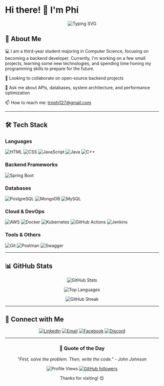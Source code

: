 # Hi there! 👋 I'm Phi

<div align="center">
  
  ![Typing SVG](https://readme-typing-svg.herokuapp.com?font=Fira+Code&pause=1000&color=2E9FFF&center=true&vCenter=true&width=735&lines=Backend+Developer;Always+learning+new+things!)
  
</div>

## 🚀 About Me

💻 I am a third-year student majoring in Computer Science, focusing on becoming a backend developer. Currently, I'm working on a few small projects, learning some new technologies, and spending time honing my programming skills to prepare for the future.

👯 Looking to collaborate on open-source backend projects

💬 Ask me about APIs, databases, system architecture, and performance optimization

📫 How to reach me: trnphi127@gmail.com

---

## 🛠️ Tech Stack

### Languages
![HTML](https://img.shields.io/badge/-HTML-E34F26?style=flat-square&logo=html5&logoColor=white)
![CSS](https://img.shields.io/badge/-CSS-1572B6?style=flat-square&logo=css3&logoColor=white)
![JavaScript](https://img.shields.io/badge/-JavaScript-F7DF1E?style=flat-square&logo=javascript&logoColor=black)
![Java](https://img.shields.io/badge/-Java-007396?style=flat-square&logo=java&logoColor=white)
![C++](https://img.shields.io/badge/-C++-00599C?style=flat-square&logo=cplusplus&logoColor=white)

### Backend Frameworks
![Spring Boot](https://img.shields.io/badge/-Spring%20Boot-6DB33F?style=flat-square&logo=springboot&logoColor=white)

### Databases
![PostgreSQL](https://img.shields.io/badge/-PostgreSQL-336791?style=flat-square&logo=postgresql&logoColor=white)
![MongoDB](https://img.shields.io/badge/-MongoDB-47A248?style=flat-square&logo=mongodb&logoColor=white)
![MySQL](https://img.shields.io/badge/-MySQL-4479A1?style=flat-square&logo=mysql&logoColor=white)

### Cloud & DevOps
![AWS](https://img.shields.io/badge/-AWS-232F3E?style=flat-square&logo=amazon-aws&logoColor=white)
![Docker](https://img.shields.io/badge/-Docker-2496ED?style=flat-square&logo=docker&logoColor=white)
![Kubernetes](https://img.shields.io/badge/-Kubernetes-326CE5?style=flat-square&logo=kubernetes&logoColor=white)
![GitHub Actions](https://img.shields.io/badge/-GitHub%20Actions-2088FF?style=flat-square&logo=github-actions&logoColor=white)
![Jenkins](https://img.shields.io/badge/-Jenkins-D24939?style=flat-square&logo=jenkins&logoColor=white)

### Tools & Others
![Git](https://img.shields.io/badge/-Git-F05032?style=flat-square&logo=git&logoColor=white)
![Postman](https://img.shields.io/badge/-Postman-FF6C37?style=flat-square&logo=postman&logoColor=white)
![Swagger](https://img.shields.io/badge/-Swagger-85EA2D?style=flat-square&logo=swagger&logoColor=black)

---

## 📊 GitHub Stats

<div align="center">

![GitHub Stats](https://github-readme-stats.vercel.app/api?username=vanphi1207&show_icons=true&theme=radical&hide_border=true&count_private=true)

![Top Languages](https://github-readme-stats.vercel.app/api/top-langs/?username=vanphi1207&layout=compact&theme=radical&hide_border=true)

![GitHub Streak](https://github-readme-streak-stats.herokuapp.com/?user=vanphi1207&theme=radical&hide_border=true)

</div>

---

## 🤝 Connect with Me

<div align="center">

[![LinkedIn](https://img.shields.io/badge/-LinkedIn-0077B5?style=for-the-badge&logo=linkedin&logoColor=white)](https://linkedin.com/in/ihqqqqq)
[![Email](https://img.shields.io/badge/-Email-D14836?style=for-the-badge&logo=gmail&logoColor=white)](mailto:trnphi127@gmail.com)
[![Facebook](https://img.shields.io/badge/-Facebook-1877F2?style=for-the-badge&logo=facebook&logoColor=white)](https://facebook.com/ihqqqq)
[![Discord](https://img.shields.io/badge/-Discord-5865F2?style=for-the-badge&logo=discord&logoColor=white)](https://discord.gg/ihqqq)

</div>

---

<div align="center">

### 💭 Quote of the Day
*"First, solve the problem. Then, write the code." - John Johnson*

![Profile Views](https://komarev.com/ghpvc/?username=vanphi1207&color=brightgreen&style=flat-square)
[![GitHub followers](https://img.shields.io/github/followers/vanphi1207?label=Follow&style=social)](https://github.com/vanphi1207)

Thanks for visiting! 😊

</div>
